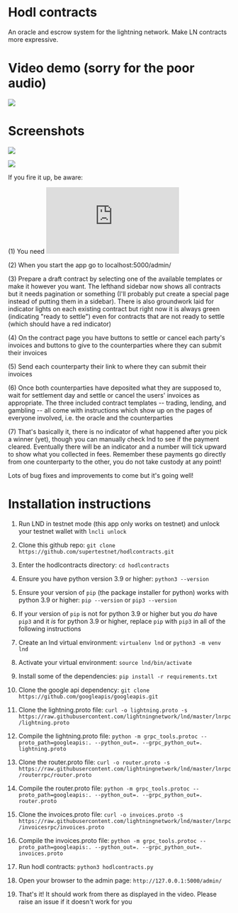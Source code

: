 # Hodl contracts
An oracle and escrow system for the lightning network. Make LN contracts more expressive.

# Video demo (sorry for the poor audio)

[![](https://i.ibb.co/6NW9KsL/Screenshot-2021-09-21-10-49-12-PM.png)](https://www.youtube.com/watch?v=0Xhdmy6qtGo)

# Screenshots

![](https://i.ibb.co/9scys8S/Screenshot-2021-07-31-12-05-02-AM.png)

![](https://i.ibb.co/7zbC1x4/Screenshot-2021-07-31-12-05-52-AM.png)

If you fire it up, be aware:

(1) You need ![lnd](https://github.com/lightningnetwork/lnd/blob/master/docs/INSTALL.md#installation)

(2) When you start the app go to localhost:5000/admin/

(3) Prepare a draft contract by selecting one of the available templates or make it however you want. The lefthand sidebar now shows all contracts but it needs pagination or something (I'll probably put create a special page instead of putting them in a sidebar). There is also groundwork laid for indicator lights on each existing contract but right now it is always green (indicating "ready to settle") even for contracts that are not ready to settle (which should have a red indicator)

(4) On the contract page you have buttons to settle or cancel each party's invoices and buttons to give to the counterparties where they can submit their invoices

(5) Send each counterparty their link to where they can submit their invoices

(6) Once both counterparties have deposited what they are supposed to, wait for settlement day and settle or cancel the users' invoices as appropriate. The three included contract templates -- trading, lending, and gambling -- all come with instructions which show up on the pages of everyone involved, i.e. the oracle and the counterparties

(7) That's basically it, there is no indicator of what happened after you pick a winner (yet), though you can manually check lnd to see if the payment cleared. Eventually there will be an indicator and a number will tick upward to show what you collected in fees. Remember these payments go directly from one counterparty to the other, you do not take custody at any point!

Lots of bug fixes and improvements to come but it's going well!

# Installation instructions

1. Run LND in testnet mode (this app only works on testnet) and unlock your testnet wallet with `lncli unlock`

2. Clone this github repo: `git clone https://github.com/supertestnet/hodlcontracts.git`

3. Enter the hodlcontracts directory: `cd hodlcontracts`

4. Ensure you have python version 3.9 or higher: `python3 --version`

5. Ensure your version of `pip` (the package installer for python) works with python 3.9 or higher: `pip --version` or `pip3 --version`

6. If your version of `pip` is not for python 3.9 or higher but you *do* have `pip3` and it *is* for python 3.9 or higher, replace `pip` with `pip3` in all of the following instructions

8. Create an lnd virtual environment: `virtualenv lnd` or `python3 -m venv lnd`

9. Activate your virtual environment: `source lnd/bin/activate`

10. Install some of the dependencies: `pip install -r requirements.txt`

11. Clone the google api dependency: `git clone https://github.com/googleapis/googleapis.git`

12. Clone the lightning.proto file: `curl -o lightning.proto -s https://raw.githubusercontent.com/lightningnetwork/lnd/master/lnrpc/lightning.proto`

13. Compile the lightning.proto file: `python -m grpc_tools.protoc --proto_path=googleapis:. --python_out=. --grpc_python_out=. lightning.proto`

14. Clone the router.proto file: `curl -o router.proto -s https://raw.githubusercontent.com/lightningnetwork/lnd/master/lnrpc/routerrpc/router.proto`

15. Compile the router.proto file: `python -m grpc_tools.protoc --proto_path=googleapis:. --python_out=. --grpc_python_out=. router.proto`

16. Clone the invoices.proto file: `curl -o invoices.proto -s https://raw.githubusercontent.com/lightningnetwork/lnd/master/lnrpc/invoicesrpc/invoices.proto`

17. Compile the invoices.proto file: `python -m grpc_tools.protoc --proto_path=googleapis:. --python_out=. --grpc_python_out=. invoices.proto`

18. Run hodl contracts: `python3 hodlcontracts.py`

19. Open your browser to the admin page: `http://127.0.0.1:5000/admin/`

20. That's it! It should work from there as displayed in the video. Please raise an issue if it doesn't work for you
